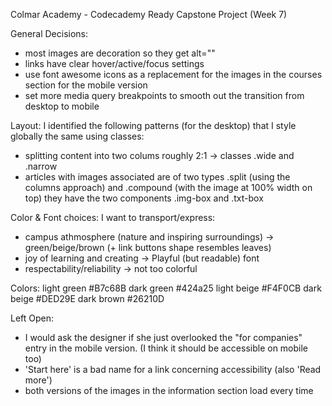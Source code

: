 Colmar Academy - Codecademy Ready Capstone Project (Week 7)

General Decisions:
- most images are decoration so they get alt=""
- links have clear hover/active/focus settings
- use font awesome icons as a replacement for the images in the courses section for the mobile version
- set more media query breakpoints to smooth out the transition from desktop to mobile

Layout:
I identified the following patterns (for the desktop) that I style globally the same using classes:
- splitting content into two colums roughly 2:1 -> classes .wide and .narrow
- articles with images associated are of two types .split (using the columns approach) and .compound (with the image at 100% width on top) they have the two components .img-box and .txt-box

Color & Font choices:
I want to transport/express:
- campus athmosphere (nature and inspiring surroundings) -> green/beige/brown (+ link buttons shape resembles leaves)
- joy of learning and creating -> Playful (but readable) font
- respectability/reliability -> not too colorful

Colors:
light green #B7c68B
dark green #424a25
light beige #F4F0CB
dark beige #DED29E
dark brown #26210D

Left Open:
- I would ask the designer if she just overlooked the "for companies" entry in the mobile version. (I think it should be accessible on mobile too)
- 'Start here' is a bad name for a link concerning accessibility (also 'Read more')
- both versions of the images in the information section load every time
